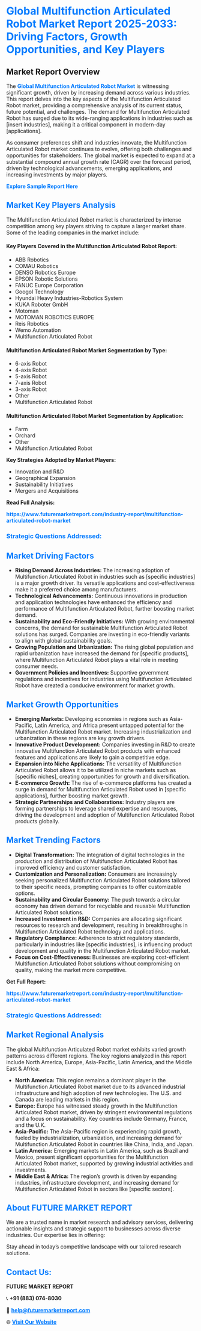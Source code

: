 <h1 style="color: #007BFF;">Global Multifunction Articulated Robot Market Report 2025-2033: Driving Factors, Growth Opportunities, and Key Players</h1>

<section id="overview">
<h2>Market Report Overview</h2>
<p>The <a href="https://www.futuremarketreport.com/industry-report/multifunction-articulated-robot-market" style="color: #007BFF; text-decoration: none;"><strong>Global Multifunction Articulated Robot Market</strong></a> is witnessing significant growth, driven by increasing demand across various industries. This report delves into the key aspects of the Multifunction Articulated Robot market, providing a comprehensive analysis of its current status, future potential, and challenges. The demand for Multifunction Articulated Robot has surged due to its wide-ranging applications in industries such as [insert industries], making it a critical component in modern-day [applications].</p>
<p>As consumer preferences shift and industries innovate, the Multifunction Articulated Robot market continues to evolve, offering both challenges and opportunities for stakeholders. The global market is expected to expand at a substantial compound annual growth rate (CAGR) over the forecast period, driven by technological advancements, emerging applications, and increasing investments by major players.</p>
</section>

<section id="overview">
<p><a href="https://www.futuremarketreport.com/request-sample/reportId=110165" style="color: #007BFF; text-decoration: none;"><strong>Explore Sample Report Here</strong></a></p>
</section>

<section id="key-players">
<h2 style="color: #007BFF;">Market Key Players Analysis</h2>
<p>The Multifunction Articulated Robot market is characterized by intense competition among key players striving to capture a larger market share. Some of the leading companies in the market include:</p>
<h4>Key Players Covered in the Multifunction Articulated Robot Report:</h4>
<ul><li>ABB Robotics</li><li>COMAU Robotics</li><li>DENSO Robotics Europe</li><li>EPSON Robotic Solutions</li><li>FANUC Europe Corporation</li><li>Googol Technology</li><li>Hyundai Heavy Industries-Robotics System</li><li>KUKA Roboter GmbH</li><li>Motoman</li><li>MOTOMAN ROBOTICS EUROPE</li><li>Reis Robotics</li><li>Wemo Automation</li><li>Multifunction Articulated Robot</li></ul>
<h4>Multifunction Articulated Robot Market Segmentation by Type:</h4>
<ul><li>6-axis Robot</li><li>4-axis Robot</li><li>5-axis Robot</li><li>7-axis Robot</li><li>3-axis Robot</li><li>Other</li><li>Multifunction Articulated Robot</li></ul>

<h4>Multifunction Articulated Robot Market Segmentation by Application:</h4>
<ul><li>Farm</li><li>Orchard</li><li>Other</li><li>Multifunction Articulated Robot</li></ul>
<p><strong>Key Strategies Adopted by Market Players:</strong></p>
<ul>
<li>Innovation and R&D</li>
<li>Geographical Expansion</li>
<li>Sustainability Initiatives</li>
<li>Mergers and Acquisitions</li>
</ul>
</section>

<section>
<p><strong>Read Full Analysis: </strong></p><a href="https://www.futuremarketreport.com/industry-report/multifunction-articulated-robot-market" style="color: #007BFF; text-decoration: none;"><strong>https://www.futuremarketreport.com/industry-report/multifunction-articulated-robot-market</strong></a>
<h3 style="color: #007BFF;">Strategic Questions Addressed:</h3>
</section>

<section id="driving-factors">
<h2 style="color: #007BFF;">Market Driving Factors</h2>
<ul>
<li><strong>Rising Demand Across Industries:</strong> The increasing adoption of Multifunction Articulated Robot in industries such as [specific industries] is a major growth driver. Its versatile applications and cost-effectiveness make it a preferred choice among manufacturers.</li>
<li><strong>Technological Advancements:</strong> Continuous innovations in production and application technologies have enhanced the efficiency and performance of Multifunction Articulated Robot, further boosting market demand.</li>
<li><strong>Sustainability and Eco-Friendly Initiatives:</strong> With growing environmental concerns, the demand for sustainable Multifunction Articulated Robot solutions has surged. Companies are investing in eco-friendly variants to align with global sustainability goals.</li>
<li><strong>Growing Population and Urbanization:</strong> The rising global population and rapid urbanization have increased the demand for [specific products], where Multifunction Articulated Robot plays a vital role in meeting consumer needs.</li>
<li><strong>Government Policies and Incentives:</strong> Supportive government regulations and incentives for industries using Multifunction Articulated Robot have created a conducive environment for market growth.</li>
</ul>
</section>

<section id="growth-opportunities">
<h2 style="color: #007BFF;">Market Growth Opportunities</h2>
<ul>
<li><strong>Emerging Markets:</strong> Developing economies in regions such as Asia-Pacific, Latin America, and Africa present untapped potential for the Multifunction Articulated Robot market. Increasing industrialization and urbanization in these regions are key growth drivers.</li>
<li><strong>Innovative Product Development:</strong> Companies investing in R&D to create innovative Multifunction Articulated Robot products with enhanced features and applications are likely to gain a competitive edge.</li>
<li><strong>Expansion into Niche Applications:</strong> The versatility of Multifunction Articulated Robot allows it to be utilized in niche markets such as [specific niches], creating opportunities for growth and diversification.</li>
<li><strong>E-commerce Growth:</strong> The rise of e-commerce platforms has created a surge in demand for Multifunction Articulated Robot used in [specific applications], further boosting market growth.</li>
<li><strong>Strategic Partnerships and Collaborations:</strong> Industry players are forming partnerships to leverage shared expertise and resources, driving the development and adoption of Multifunction Articulated Robot products globally.</li>
</ul>
</section>

<section id="trending-factors">
<h2 style="color: #007BFF;">Market Trending Factors</h2>
<ul>
<li><strong>Digital Transformation:</strong> The integration of digital technologies in the production and distribution of Multifunction Articulated Robot has improved efficiency and customer satisfaction.</li>
<li><strong>Customization and Personalization:</strong> Consumers are increasingly seeking personalized Multifunction Articulated Robot solutions tailored to their specific needs, prompting companies to offer customizable options.</li>
<li><strong>Sustainability and Circular Economy:</strong> The push towards a circular economy has driven demand for recyclable and reusable Multifunction Articulated Robot solutions.</li>
<li><strong>Increased Investment in R&D:</strong> Companies are allocating significant resources to research and development, resulting in breakthroughs in Multifunction Articulated Robot technology and applications.</li>
<li><strong>Regulatory Compliance:</strong> Adherence to strict regulatory standards, particularly in industries like [specific industries], is influencing product development and quality in the Multifunction Articulated Robot market.</li>
<li><strong>Focus on Cost-Effectiveness:</strong> Businesses are exploring cost-efficient Multifunction Articulated Robot solutions without compromising on quality, making the market more competitive.</li>
</ul>
</section>

<section>
<p><strong>Get Full Report: </strong></p><a href="https://www.futuremarketreport.com/industry-report/multifunction-articulated-robot-market" style="color: #007BFF; text-decoration: none;"><strong>https://www.futuremarketreport.com/industry-report/multifunction-articulated-robot-market</strong></a>
<h3 style="color: #007BFF;">Strategic Questions Addressed:</h3>
</section>


<section id="regional-analysis">
<h2 style="color: #007BFF;">Market Regional Analysis</h2>
<p>The global Multifunction Articulated Robot market exhibits varied growth patterns across different regions. The key regions analyzed in this report include North America, Europe, Asia-Pacific, Latin America, and the Middle East & Africa:</p>
<ul>
<li><strong>North America:</strong> This region remains a dominant player in the Multifunction Articulated Robot market due to its advanced industrial infrastructure and high adoption of new technologies. The U.S. and Canada are leading markets in this region.</li>
<li><strong>Europe:</strong> Europe has witnessed steady growth in the Multifunction Articulated Robot market, driven by stringent environmental regulations and a focus on sustainability. Key countries include Germany, France, and the U.K.</li>
<li><strong>Asia-Pacific:</strong> The Asia-Pacific region is experiencing rapid growth, fueled by industrialization, urbanization, and increasing demand for Multifunction Articulated Robot in countries like China, India, and Japan.</li>
<li><strong>Latin America:</strong> Emerging markets in Latin America, such as Brazil and Mexico, present significant opportunities for the Multifunction Articulated Robot market, supported by growing industrial activities and investments.</li>
<li><strong>Middle East & Africa:</strong> The region’s growth is driven by expanding industries, infrastructure development, and increasing demand for Multifunction Articulated Robot in sectors like [specific sectors].</li>
</ul>
</section>

<footer>
<h2 style="color: #007BFF;">About FUTURE MARKET REPORT</h2>
<p>We are a trusted name in market research and advisory services, delivering actionable insights and strategic support to businesses across diverse industries. Our expertise lies in offering:</p>

<p>Stay ahead in today’s competitive landscape with our tailored research solutions.</p>

<h2 style="color: #007BFF;">Contact Us:</h2>
<p><strong>FUTURE MARKET REPORT</strong></p>
<p>📞 <strong>+91 (883) 074-8030</strong></p>
<p>📧 <strong><a href="mailto:help@futuremarketreport.com" style="color: #007BFF;">help@futuremarketreport.com</a></strong></p>
<p>🌐 <strong><a href="https://www.futuremarketreport.com/" style="color: #007BFF;">Visit Our Website</a></strong></p>
</footer>